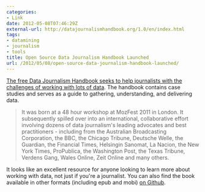 ```yaml
---
categories:
- Link
date: 2012-05-08T07:46:29Z
external-url: http://datajournalismhandbook.org/1.0/en/index.html
tags:
- datamining
- journalism
- tools
title: Open Source Data Journalism Handbook Launched
url: /2012/05/08/open-source-data-journalism-handbook-launched/
---
```


[The free Data Journalism Handbook seeks to help journalists with the challenges of working with lots of data](http://datajournalismhandbook.org/1.0/en/index.html). The handbook contains case studies and serves as a guide to gathering, understanding, and delivering data. 

> It was born at a 48 hour workshop at MozFest 2011 in London. It subsequently spilled over into an international, collaborative effort involving dozens of data journalism's leading advocates and best practitioners - including from the Australian Broadcasting Corporation, the BBC, the Chicago Tribune, Deutsche Welle, the Guardian, the Financial Times, Helsingin Sanomat, La Nacion, the New York Times, ProPublica, the Washington Post, the Texas Tribune, Verdens Gang, Wales Online, Zeit Online and many others. 

It looks like an excellent resource for anyone looking to learn more about working with data, not just if you're a journalist. You can also find the book available in other formats (including epub and mobi) [on Github](https://github.com/Mortimerp9/TheDataJournalismHandbook).
